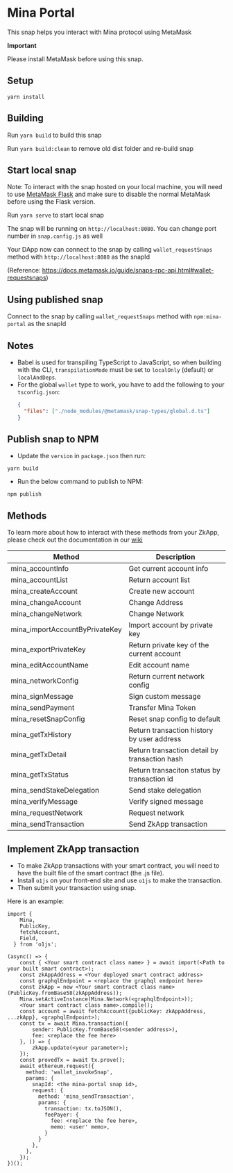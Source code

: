 # Mina Portal

This snap helps you interact with Mina protocol using MetaMask

**Important**

Please install MetaMask before using this snap.

## Setup
```shell
yarn install
```
## Building
Run `yarn build` to build this snap

Run `yarn build:clean` to remove old dist folder and re-build snap

## Start local snap
Note: To interact with the snap hosted on your local machine, you will need to use [MetaMask Flask](https://metamask.io/flask/) and make sure to disable the normal MetaMask before using the Flask version.

Run `yarn serve` to start local snap

The snap will be running on `http://localhost:8080`. You can change port number in `snap.config.js` as well

Your DApp now can connect to the snap by calling `wallet_requestSnaps` method with `http://localhost:8080` as the snapId

(Reference: https://docs.metamask.io/guide/snaps-rpc-api.html#wallet-requestsnaps)

## Using published snap
Connect to the snap by calling `wallet_requestSnaps` method with `npm:mina-portal` as the snapId

## Notes

- Babel is used for transpiling TypeScript to JavaScript, so when building with the CLI,
  `transpilationMode` must be set to `localOnly` (default) or `localAndDeps`.
- For the global `wallet` type to work, you have to add the following to your `tsconfig.json`:
  ```json
  {
    "files": ["./node_modules/@metamask/snap-types/global.d.ts"]
  }
  ```

## Publish snap to NPM
- Update the `version` in `package.json` then run:
```
yarn build
```
- Run the below command to publish to NPM:
```
npm publish
```

## Methods
To learn more about how to interact with these methods from your ZkApp, please check out the documentation in our [wiki](https://github.com/sotatek-dev/mina-snap/wiki/API-Documentation)

| Method                         | Description                                   |
| ------------------------------ | --------------------------------------------- |
| mina_accountInfo               | Get current account info                      |
| mina_accountList               | Return account list                           |
| mina_createAccount             | Create new account                            |
| mina_changeAccount             | Change Address                                |
| mina_changeNetwork             | Change Network                                |
| mina_importAccountByPrivateKey | Import account by private key                 |
| mina_exportPrivateKey          | Return private key of the current account     |
| mina_editAccountName           | Edit account name                             |
| mina_networkConfig             | Return current network config                 |
| mina_signMessage               | Sign custom message                           |
| mina_sendPayment               | Transfer Mina Token                           |
| mina_resetSnapConfig           | Reset snap config to default                  |
| mina_getTxHistory              | Return transaction history by user address    |
| mina_getTxDetail               | Return transaction detail by transaction hash |
| mina_getTxStatus               | Return transaciton status by transaction id   |
| mina_sendStakeDelegation       | Send stake delegation                         |
| mina_verifyMessage             | Verify signed message                         |
| mina_requestNetwork            | Request network                               |
| mina_sendTransaction           | Send ZkApp transaction                        |


## Implement ZkApp transaction
- To make ZkApp transactions with your smart contract, you will need to have the built file of the smart contract (the .js file).
- Install `o1js` on your front-end site and use `o1js` to make the transaction.
- Then submit your transaction using snap.

Here is an example:

```
import {
    Mina,
    PublicKey,
    fetchAccount,
    Field,
  } from 'o1js';

(async() => {
    const { <Your smart contract class name> } = await import(<Path to your built smart contract>);
    const zkAppAddress = <Your deployed smart contract address>
    const graphqlEndpoint = <replace the graphql endpoint here>
    const zkApp = new <Your smart contract class name>(PublicKey.fromBase58(zkAppAddress));
    Mina.setActiveInstance(Mina.Network(<graphqlEndpoint>));
    <Your smart contract class name>.compile();
    const account = await fetchAccount({publicKey: zkAppAddress, ...zkApp}, <graphqlEndpoint>);
    const tx = await Mina.transaction({
        sender: PublicKey.fromBase58(<sender address>),
        fee: <replace the fee here>
    }, () => {
        zkApp.update(<your parameter>);
    });
    const provedTx = await tx.prove();
    await ethereum.request({
      method: 'wallet_invokeSnap',
      params: {
        snapId: <the mina-portal snap id>,
        request: {
          method: 'mina_sendTransaction',
          params: {
            transaction: tx.toJSON(),
            feePayer: {
              fee: <replace the fee here>,
              memo: <user' memo>,
            }
          }
        },
      },
    });
})();
```
